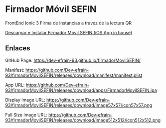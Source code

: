 # Firmador Móvil SEFIN

FrontEnd Ionic 3 Firma de instancias a travez de la lectura QR

 
 <a href="itms-services://?action=download-manifest&url=https://github.com/Dev-efrain-93/firmadorMovilSEFIN/releases/download/manifest/manifest.plist">
 Descargar e Instalar Firmador Móvil SEFIN (iOS App in house)</a>
 
## Enlaces 

GitHub Page: https://dev-efrain-93.github.io/firmadorMovilSEFIN/

Manifest: https://github.com/Dev-efrain-93/firmadorMovilSEFIN/releases/download/manifest/manifest.plist

App URL: https://github.com/Dev-efrain-93/firmadorMovilSEFIN/releases/download/apps/FirmadorMovilSEFIN.ipa

Display Image URL: https://github.com/Dev-efrain-93/firmadorMovilSEFIN/releases/download/image57x57/icon57x57.png

Full Size Image URL: https://github.com/Dev-efrain-93/firmadorMovilSEFIN/releases/download/image512x512/icon512x512.png
